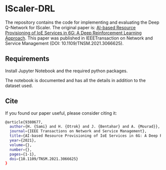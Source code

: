 # IScaler-DRL
The repository contains the code for implementing and evaluating the Deep Q-Network for IScaler. The original paper is: [AI-based Resource Provisioning of IoE Services in 6G: A Deep Reinforcement Learning Approach](https://ieeexplore.ieee.org/document/9380677). This paper was published in IEEETransaction on Network and Service Management (DOI: 10.1109/TNSM.2021.3066625).

## Requirements
Install Jupyter Notebook and the required python packages.

The notebook is documented and has all the details in addition to the dataset used.

## Cite

If you found our paper useful, please consider citing it:
```bash
@article{9380677,
  author={H. {Sami} and H. {Otrok} and J. {Bentahar} and A. {Mourad}},
  journal={IEEE Transactions on Network and Service Management}, 
  title={AI-based Resource Provisioning of IoE Services in 6G: A Deep Reinforcement Learning Approach}, 
  year={2021},
  volume={},
  number={},
  pages={1-1},
  doi={10.1109/TNSM.2021.3066625}
}
```
